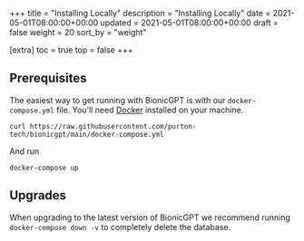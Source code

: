 +++
title = "Installing Locally"
description = "Installing Locally"
date = 2021-05-01T08:00:00+00:00
updated = 2021-05-01T08:00:00+00:00
draft = false
weight = 20
sort_by = "weight"

[extra]
toc = true
top = false
+++

## Prerequisites

The easiest way to get running with BionicGPT is with our `docker-compose.yml` file. You'll need [Docker](https://docs.docker.com/engine/install/) installed on your machine.

`curl https://raw.githubusercontent.com/purton-tech/bionicgpt/main/docker-compose.yml`

And run

`docker-compose up`

## Upgrades

When upgrading to the latest version of BionicGPT we recommend running `docker-compose down -v` to completely delete the database.
